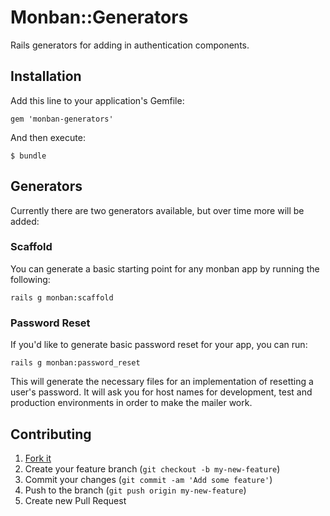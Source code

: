 # Monban::Generators

Rails generators for adding in authentication components.

## Installation

Add this line to your application's Gemfile:

    gem 'monban-generators'

And then execute:

    $ bundle

## Generators

Currently there are two generators available, but over time more will be added:

### Scaffold

You can generate a basic starting point for any monban app by running the following:

    rails g monban:scaffold

### Password Reset

If you'd like to generate basic password reset for your app, you can run:

    rails g monban:password_reset

This will generate the necessary files for an implementation of resetting
a user's password. It will ask you for host names for development, test
and production environments in order to make the mailer work.

## Contributing

1. [Fork it](http://github.com/halogenandtoast/monban-generators/fork)
2. Create your feature branch (`git checkout -b my-new-feature`)
3. Commit your changes (`git commit -am 'Add some feature'`)
4. Push to the branch (`git push origin my-new-feature`)
5. Create new Pull Request
